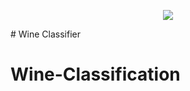 
<p align="center">
  <img src="https://upload.wikimedia.org/wikipedia/commons/thumb/3/3c/Red_and_white_wine_12-2015.jpg/220px-Red_and_white_wine_12-2015.jpg">
</p>  
# Wine Classifier




# Wine-Classification
